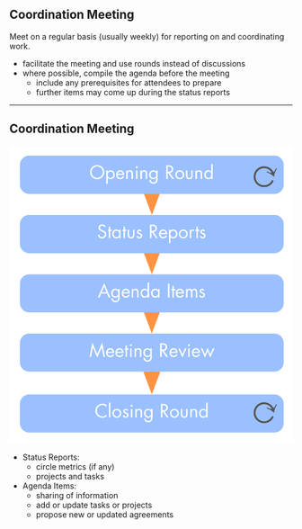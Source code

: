 ## Coordination Meeting


Meet on a regular basis (usually weekly) for reporting on and coordinating work.

* facilitate the meeting and use rounds instead of discussions
* where possible, compile the agenda before the meeting
    - include any prerequisites for attendees to prepare
    - further items may come up during the status reports


--- 

## Coordination Meeting

![right,fit](img/meetings/coordination-meeting.png)

* Status Reports: 
    - circle metrics (if any)
    - projects and tasks
* Agenda Items: 
    - sharing of information
    - add or update tasks or projects
    - propose new or updated agreements

